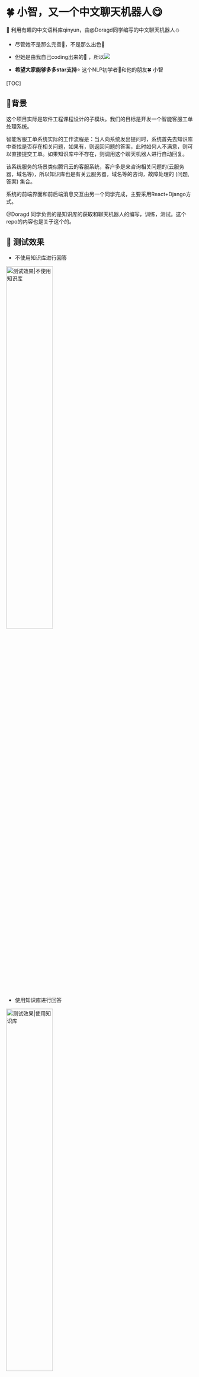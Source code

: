 # 🍀 小智，又一个中文聊天机器人:yum:

💖 利用有趣的中文语料库qinyun，由@Doragd同学编写的中文聊天机器人:snowman:

* 尽管她不是那么完善:muscle:，不是那么出色:paw_prints:
* 但她是由我自己coding出来的:sparkling_heart: ，所以![](https://img.shields.io/badge/-It%20means%20everything-ff69b4.svg)

* **希望大家能够多多star支持**:star: ​这个NLP初学者:runner:和他的朋友🍀 小智 



[TOC]



## :rainbow:背景

这个项目实际是软件工程课程设计的子模块。我们的目标是开发一个智能客服工单处理系统。

智能客服工单系统实际的工作流程是：当人向系统发出提问时，系统首先去知识库中查找是否存在相关问题，如果有，则返回问题的答案，此时如何人不满意，则可以直接提交工单。如果知识库中不存在，则调用这个聊天机器人进行自动回复。

该系统服务的场景类似腾讯云的客服系统，客户多是来咨询相关问题的(云服务器，域名等)，所以知识库也是有关云服务器，域名等的咨询，故障处理的 (问题,答案) 集合。

系统的前端界面和前后端消息交互由另一个同学完成，主要采用React+Django方式。

@Doragd 同学负责的是知识库的获取和聊天机器人的编写，训练，测试。这个repo的内容也是关于这个的。



## :star2: 测试效果

* 不使用知识库进行回答
<img src="https://i.loli.net/2019/05/11/5cd69c8de54c1.png" width=50%  title="测试效果|不使用知识库" />

* 使用知识库进行回答
<img src="https://i.loli.net/2019/05/11/5cd69dce836a6.png" width=50%  title="测试效果|使用知识库" />


* 整个系统效果：
  <img src="https://i.loli.net/2019/05/11/5cd69aa2eb38d.png" width=100%  title="聊天界面" />



## :floppy_disk:项目结构

```
│  .gitignore
│  config.py               #模型配置参数
│  corpus.pth              #已经过处理的数据集
│  dataload.py             #dataloader
│  datapreprocess.py       #数据预处理
│  LICENSE
│  main.py               
│  model.py       
│  README.md
│  requirements.txt
│  train_eval.py            #训练和验证,测试
│  
├─checkpoints              
│      chatbot_0509_1437   #已经训练好的模型
│      
├─clean_chat_corpus
│      qingyun.tsv         #语料库
│      
├─QA_data
│      QA.db               #知识库
│      QA_test.py          #使用知识库时调用
│      stop_words.txt      #停用词
│      __init__.py
│      
└─utils
        beamsearch.py      #to do 未完工
        greedysearch.py    #贪婪搜索，用于测试
        __init__.py
```



## :couple:依赖库

![torch](https://img.shields.io/badge/torch-1.0.1-orange.svg)
![torchnet](https://img.shields.io/badge/torchnet-0.0.4-brightgreen.svg)
![fire](https://img.shields.io/badge/fire-0.1.3-red.svg)
![jieba](https://img.shields.io/badge/jieba-0.39-blue.svg)

安装依赖

```shell
$ pip install -r requirements.txt
```



## :sparkling_heart:开始使用

### 数据预处理(可省略)

```shell
$ python datapreprocess.py
```

对语料库进行预处理，产生corpus.pth （**这里已经上传好corpus.pth, 故此步可以省略**）

可修改参数:

```
# datapreprocess.py
corpus_file = 'clean_chat_corpus/qingyun.tsv' #未处理的对话数据集
max_voc_length = 10000 #字典最大长度
min_word_appear = 10 #加入字典的词的词频最小值
max_sentence_length = 50 #最大句子长度
save_path = 'corpus.pth' #已处理的对话数据集保存路径
```

### 使用

* 使用知识库

使用知识库时, 需要传入参数`use_QA_first=True` 此时，对于输入的字符串，首先在知识库中匹配最佳的问题和答案，并返回。找不到时，才调用聊天机器人自动生成回复。

这里的知识库是爬取整理的腾讯云官方文档中的常见问题和答案，100条，仅用于测试！

```shell
$ python main.py chat --use_QA_first=True
```

* 不使用知识库

由于课程设计需要，加入了腾讯云的问题答案对，但对于聊天机器人这个项目来说是无关紧要的，所以一般使用时，`use_QA_first=False`  ，该参数默认为`True`

```shell
$ python main.py chat --use_QA_first=False
```

* 使用默认参数

```shell
$ python main.py chat
```

* 退出聊天：输入`exit`, `quit`, `q`  均可

### 其他可配置参数

在`config.py` 文件中说明

需要传入新的参数时，只需要命令行传入即可，形如

```shell
$ python main.py chat --model_ckpt='checkpoints/chatbot_0509_1437' --use_QA_first=False
```

上面的命令指出了加载已训练模型的路径和是否使用知识库



## :cherry_blossom:技术实现

### 语料库

| 语料名称            | 语料数量 | 语料来源说明       | 语料特点         | 语料样例                                  | 是否已分词 |
| ------------------- | -------- | ------------------ | ---------------- | ----------------------------------------- | ---------- |
| qingyun（青云语料） | 10W      | 某聊天机器人交流群 | 相对不错，生活化 | Q:看来你很爱钱 A:噢是吗？那么你也差不多了 | 否         |

* 来源：<https://github.com/codemayq/chinese_chatbot_corpus>

### Seq2Seq

* Encoder：两层双向GRU
* Decoder：双层单向GRU

### Attention

* Global attention，采用dot计算分数
* Ref. https://arxiv.org/abs/1508.04025



## :construction_worker:模型训练与评估

```shell
$ python train_eval.py train [--options]
```

定量评估部分暂时还没写好，应该采用困惑度来衡量，目前只能生成句子，人为评估质量

```shell
$ python train_eval.py eval [--options]
```



## :sob:跳坑记录与总结

* 最深刻的体会就是“深度学习知识的了解和理解之间差了N个编程实现”。虽然理论大家都很清楚，但是真正到编程实现时，总会出这样，那样的问题：从数据集的处理，到许多公式的编程实现，到参数的调节，GPU配置等等各种问题
* 这次实践的过程实际是跟着PyTorch Tutorial先过了一遍Chatbot部分，跑通以后，再更换语料库，处理语料库，再按照类的风格去重构了代码，然后就是无尽的Debug过程，遇到了很多坑，尤其是把张量移到GPU上遇到各种问题，主要是不清楚to(device)时究竟移动了哪些。
  * 通过测试发现，model.to(device)只会把参数移到GPU，不会把类中定义的成员tensor移过去，所以如果在forward方法中定义了新的张量，要记得移动。
  * 还有就是移动的顺序问题：先把模型移动到GPU，再去定义优化器。以及移动的方法：model=model.to(device)，不要忘记赋值。 
  * 很容易出现GPU显存不足的情况，注意写代码时要考虑内存利用率问题，尽量减少重复tensor。
  * 在一开始更换中文语料库后，训练总是不收敛，最后才发现原来是batch_size设置小了，实际上我感觉batch_size在显存足够时要尽量大，其实之前看到过，只是写代码的时候完全忘记这回事了。说明自己当时看mini-batch时还不够理解，还是要真的写代码才能够深入人心，至少bug深入人心
  * 还有一个问题就是误解了torch.long，以为是高精度浮点，结果是int64型，造成了一个bug，找了好久才发现怎么回事。这告诉我们要认真看文档。
  * 最后的收获就是熟悉了如何实际实现一个模型，这很重要。
* 实际上这个模型的效果不是很好，除开模型本身的问题不谈，我发现分词的质量会严重影响句子的质量，但是分词时我连停用词还没设置，会出现一些奇特的结果
* 还有一个问题是处理变长序列时，损失函数如果用自己定义的，很容易出现不稳定情况，现在还在研究官方API
* 本次实践还发现自己对一些参数理解还不够深，不知道怎么调，还要补理论。
* 对模型的评估这部分还要继续做。

## :pray:致谢

* 官方的Chatbot Tutorial
  * <https://pytorch.org/tutorials/beginner/chatbot_tutorial.html>
* 提供中文语料库
  * <https://github.com/codemayq/chinese_chatbot_corpus> 
* 与官方的Chatbot Tutorial内容一致，但是有详尽的代码注释
  * <http://fancyerii.github.io/2019/02/14/chatbot/>
* 模型的写法和习惯均参考
  * <https://github.com/chenyuntc/pytorch-book>